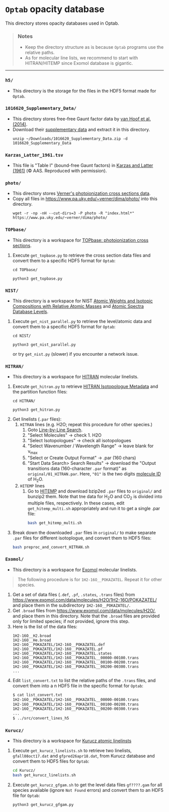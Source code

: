 # **`Optab` opacity database**

This directory stores opacity databases used in Optab.

> ### Notes
> - Keep the directory structure as is because `Optab` programs use the relative paths.
> - As for molecular line lists, we recommend to start with HITRAN/HITEMP since Exomol database is gigantic.

---
### `h5/`
- This directory is the storage for the files in the HDF5 format made for `Optab`.

### `1016620_Supplementary_Data/`
- This directory stores free-free Gaunt factor data by [van Hoof et al. (2014)](https://academic.oup.com/mnras/article/444/1/420/1016620).
- Download their [supplementary data](https://academic.oup.com/mnras/article/444/1/420/1016620#supplementary-data) and extract it in this directory.
   ```
   unzip ~/Downloads/1016620_Supplementary_Data.zip -d 1016620_Supplementary_Data
   ```

### `Karzas_Latter_1961.tsv`
- This file is "Table I" (bound-free Gaunt factors) in [Karzas and Latter (1961)](http://articles.adsabs.harvard.edu/pdf/1961ApJS....6..167K) (&copy; AAS. Reproduced with permission).

### `photo/`
- This directory stores [Verner's photoionization cross sections data](https://www.pa.uky.edu/~verner/photo.html).
- Copy all files in https://www.pa.uky.edu/~verner/dima/photo/ into this directory.
   ```
   wget -r -np -nH --cut-dirs=3 -P photo -R "index.html*" https://www.pa.uky.edu/~verner/dima/photo/
   ```

### `TOPbase/`
- This directory is a workspace for [TOPbase: photoionization cross sections](http://cdsweb.u-strasbg.fr/topbase/xsections.html).
1. Execute `get_topbase.py` to retrieve the cross section data files and convert them to a specific HDF5 format for `Optab`:
   ```
   cd TOPbase/
   ```
   ```
   python3 get_topbase.py
   ```

### `NIST/`
- This directory is a workspace for NIST [Atomic Weights and Isotopic Compositions with Relative Atomic Masses](https://www.nist.gov/pml/atomic-weights-and-isotopic-compositions-relative-atomic-masses) and [Atomic Spectra Database Levels](https://physics.nist.gov/PhysRefData/ASD/levels_form.html).
1. Execute `get_nist_parallel.py` to retrieve the level/atomic data and convert them to a specific HDF5 format for `Optab`:
   ```
   cd NIST/
   ```
   ```
   python3 get_nist_parallel.py
   ```
   or try `get_nist.py` (slower) if you encounter a network issue.

### `HITRAN/`
- This directory is a workspace for [HITRAN](https://hitran.org/) molecular linelists.
1. Execute `get_hitran.py` to retrieve [HITRAN Isotopologue Metadata](https://hitran.org/docs/iso-meta/) and the partition function files:
   ```
   cd HITRAN/
   ```
   ```
   python3 get_hitran.py
   ```
1. Get linelists (`.par` files):
   1. `HITRAN` lines (e.g. H2O; repeat this procedure for other species.)
      1. Goto [Line-by-Line Search](https://hitran.org/lbl/).
      1. "Select Molecules" &rarr; check 1. H2O
      1. "Select Isotopologues" &rarr; check all isotopologues
      1. "Select Wavenumber / Wavelength Range" &rarr; leave blank for &nu;<sub>max</sub>
      1. "Select or Create Output Format" &rarr; .par (160 chars)
      1. "Start Data Search> Search Results" &rarr; download the "Output transitions data (160-character `.par` format)" as `original/01_HITRAN.par`. Here, `"01"` is the two digits [molecule ID](https://hitran.org/docs/molec-meta/) of H<sub>2</sub>O.
   1. `HITEMP` lines
      1. Go to [HITEMP](https://hitran.org/hitemp/) and download bzip2ed `.par` files to `original/` and bunzip2 them. Note that tne data for H<sub>2</sub>O and CO<sub>2</sub> is divided into multiple files, respectively. In these cases, edit `get_hitemp_multi.sh` appropriately and run it to get a single .par file:
         ```bash
         bash get_hitemp_multi.sh
         ```
1. Break down the downloaded `.par` files in `original/` to make separate `.par` files for different isotoplogue, and convert them to HDF5 files:
   ```bash
   bash preproc_and_convert_HITRAN.sh
   ```


### `Exomol/`
- This directory is a workspace for [Exomol](https://www.exomol.com/) molecular linelists. 
> The following procedure is for `1H2-16O__POKAZATEL`. Repeat it for other species.
1. Get a set of data files (`.def`, `.pf`, `.states`, `.trans` files) from https://www.exomol.com/data/molecules/H2O/1H2-16O/POKAZATEL/ and place them in the subdirectory `1H2-16O__POKAZATEL/`.
2. Get `.broad` files from https://www.exomol.com/data/molecules/H2O/, and place them in this directory. Note that the `.broad` files are provided only for limited species; if not provided, ignore this step.
3. Here is the list of the data files:
   ```
   1H2-16O__H2.broad
   1H2-16O__He.broad
   1H2-16O__POKAZATEL/1H2-16O__POKAZATEL.def
   1H2-16O__POKAZATEL/1H2-16O__POKAZATEL.pf
   1H2-16O__POKAZATEL/1H2-16O__POKAZATEL.states
   1H2-16O__POKAZATEL/1H2-16O__POKAZATEL__00000-00100.trans
   1H2-16O__POKAZATEL/1H2-16O__POKAZATEL__00100-00200.trans
   1H2-16O__POKAZATEL/1H2-16O__POKAZATEL__00200-00300.trans
   ...
   ```
4. Edit `list_convert.txt` to list the relative paths of the `.trans` files, and convert them into a n HDF5 file in the specific format for `Optab`:
   ```bash
   $ cat list_convert.txt
   1H2-16O__POKAZATEL/1H2-16O__POKAZATEL__00000-00100.trans
   1H2-16O__POKAZATEL/1H2-16O__POKAZATEL__00100-00200.trans
   1H2-16O__POKAZATEL/1H2-16O__POKAZATEL__00200-00300.trans
   ...
   $ ../src/convert_lines_h5
   ```

### `Kurucz/`
- This directory is a workspace for [Kurucz atomic linelinsts](http://kurucz.harvard.edu/linelists.html)
1. Execute `get_kurucz_linelists.sh` to retrieve two linelists, `gfall08oct17.dat` and `gfpred26apr18.dat`, from Kurucz database and convert them to HDF5 files for `Optab`:
   ```bash
   cd Kurucz/
   bash get_kurucz_linelists.sh
   ```
2. Execute `get_kurucz_gfgam.sh` to get the level data files `gf????.gam` for all species available (ignore `Not Found` errors) and convert them to an HDF5 file for `Optab`:
   ```bash
   python3 get_kurucz_gfgam.py
   ```
